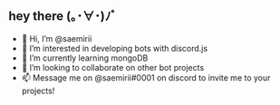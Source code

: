 ## hey there (｡･∀･)ﾉﾞ
- 👋 Hi, I’m @saemirii
- 👀 I’m interested in developing bots with discord.js
- 🌱 I’m currently learning mongoDB
- 💞️ I’m looking to collaborate on other bot projects
- 📫 Message me on @saemirii#0001 on discord to invite me to your projects!

<!---
saemirii/saemirii is a ✨ special ✨ repository because its `README.md` (this file) appears on your GitHub profile.
You can click the Preview link to take a look at your changes.
--->
